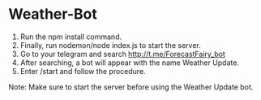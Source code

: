 # Weather-Bot
1) Run the npm install command.
2) Finally, run nodemon/node index.js to start the server.
3) Go to your telegram and search http://t.me/ForecastFairy_bot
4) After searching, a bot will appear with the name Weather Update.
5) Enter /start and follow the procedure.

Note: Make sure to start the server before using the Weather Update bot.
